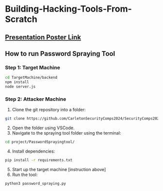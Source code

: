 # Building-Hacking-Tools-From-Scratch

## [Presentation Poster Link](https://www.canva.com/design/DAGU2-71zNA/bffINJa6wHMd0bibsoQkyQ/edit?utm_content=DAGU2-71zNA&utm_campaign=designshare&utm_medium=link2&utm_source=sharebutton)

## How to run Password Spraying Tool

### Step 1: Target Machine

```bash
cd TargetMachine/backend
npm install
node server.js
```

### Step 2: Attacker Machine

1. Clone the git repository into a folder: 
```bash
git clone https://github.com/CarletonSecurityComps2024/SecurityComps2024.git
```
2. Open the folder using VSCode. 
3. Navigate to the spraying tool folder using the terminal: 
```bash
cd project/PasswordSprayingtool/
```
4. Install dependencies:
```bash
pip install -r requirements.txt
```
5. Start up the target machine [instruction above]
6. Run the tool:
```bash
python3 password_spraying.py
```
